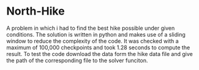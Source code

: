# North-Hike
A problem in which i had to find the best hike possible under given conditions. The solution is written in python and 
makes use of a sliding window to reduce the complexity of the code. It was checked with a maximum of 100,000 checkpoints 
and took 1.28 seconds to compute the result. 
To test the code download the data form the hike data file and give the path of the corresponding file to the solver funciton. 
